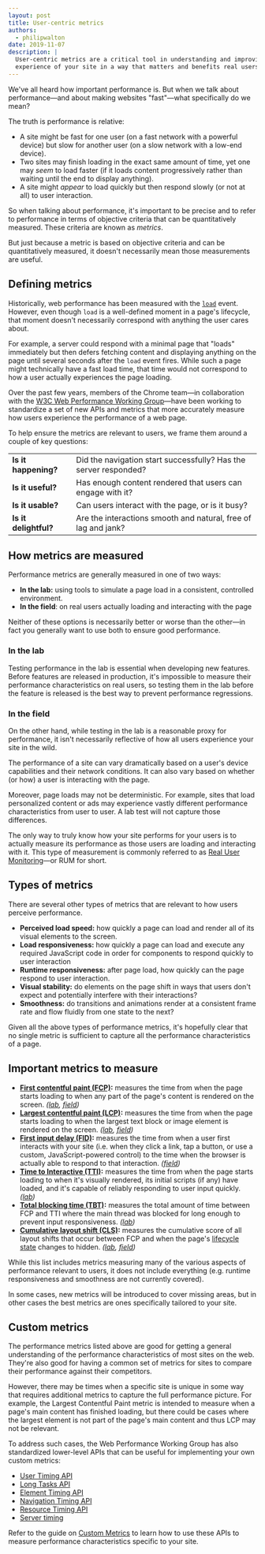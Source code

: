 ```yaml
---
layout: post
title: User-centric metrics
authors:
  - philipwalton
date: 2019-11-07
description: |
  User-centric metrics are a critical tool in understanding and improving the
  experience of your site in a way that matters and benefits real users.
---
```


We've all heard how important performance is. But when we talk about
performance—and about making websites "fast"—what specifically do we mean?

The truth is performance is relative:

- A site might be fast for one user (on a fast network with a powerful device)
  but slow for another user (on a slow network with a low-end device).
- Two sites may finish loading in the exact same amount of time, yet one may
  _seem_ to load faster (if it loads content progressively rather than waiting
  until the end to display anything).
- A site might _appear_ to load quickly but then respond slowly (or not at all)
  to user interaction.

So when talking about performance, it's important to be precise and to refer to
performance in terms of objective criteria that can be quantitatively measured.
These criteria are known as _metrics_.

But just because a metric is based on objective criteria and can be
quantitatively measured, it doesn't necessarily mean those measurements are
useful.

## Defining metrics

Historically, web performance has been measured with the
<code>[load](https://developer.mozilla.org/en-US/docs/Web/API/Window/load_event)</code>
event. However, even though <code>load</code> is a well-defined moment in a
page's lifecycle, that moment doesn't necessarily correspond with anything the
user cares about.

For example, a server could respond with a minimal page that "loads" immediately
but then defers fetching content and displaying anything on the page until
several seconds after the `load` event fires. While such a page might
technically have a fast load time, that time would not correspond to how a user
actually experiences the page loading.

Over the past few years, members of the Chrome team—in collaboration with the
[W3C Web Performance Working Group](https://www.w3.org/webperf/)—have been
working to standardize a set of new APIs and metrics that more accurately
measure how users experience the performance of a web page.

To help ensure the metrics are relevant to users, we frame them around a couple
of key questions:

<table id="user-centric-metric-questions">
  <tr>
    <td><strong>Is it happening?</strong></td>
    <td>Did the navigation start successfully? Has the server responded?</td>
  </tr>
  <tr>
    <td><strong>Is it useful?</strong></td>
    <td>Has enough content rendered that users can engage with it?</td>
  </tr>
  <tr>
    <td><strong>Is it usable?</strong></td>
    <td>Can users interact with the page, or is it busy?</td>
  </tr>
  <tr>
    <td><strong>Is it delightful?</strong></td>
    <td>Are the interactions smooth and natural, free of lag and jank?</td>
  </tr>
</table>

## How metrics are measured

Performance metrics are generally measured in one of two ways:

- **In the lab:** using tools to simulate a page load in a consistent,
  controlled environment.
- **In the field**: on real users actually loading and interacting with the page

Neither of these options is necessarily better or worse than the other—in fact
you generally want to use both to ensure good performance.

### In the lab

Testing performance in the lab is essential when developing new features. Before
features are released in production, it's impossible to measure their
performance characteristics on real users, so testing them in the lab before the
feature is released is the best way to prevent performance regressions.

### In the field

On the other hand, while testing in the lab is a reasonable proxy for
performance, it isn't necessarily reflective of how all users experience your
site in the wild.

The performance of a site can vary dramatically based on a user's device
capabilities and their network conditions. It can also vary based on whether (or
how) a user is interacting with the page.

Moreover, page loads may not be deterministic. For example, sites that load
personalized content or ads may experience vastly different performance
characteristics from user to user. A lab test will not capture those
differences.

The only way to truly know how your site performs for your users is to actually
measure its performance as those users are loading and interacting with it. This
type of measurement is commonly referred to as [Real User
Monitoring](https://en.wikipedia.org/wiki/Real_user_monitoring)—or RUM for
short.

## Types of metrics

There are several other types of metrics that are relevant to how users perceive
performance.

- **Perceived load speed:** how quickly a page can load and render all of its
  visual elements to the screen.
- **Load responsiveness:** how quickly a page can load and execute any required
  JavaScript code in order for components to respond quickly to user interaction
- **Runtime responsiveness:** after page load, how quickly can the page respond
  to user interaction.
- **Visual stability:** do elements on the page shift in ways that users don't
  expect and potentially interfere with their interactions?
- **Smoothness:** do transitions and animations render at a consistent frame
  rate and flow fluidly from one state to the next?

Given all the above types of performance metrics, it's hopefully clear that no
single metric is sufficient to capture all the performance characteristics of a
page.

## Important metrics to measure

- **[First contentful paint
  (FCP)](/first-contentful-paint/):**
  measures the time from when the page starts loading to when any part of the
  page's content is rendered on the screen. _([lab](#in-the-lab), [field](#in-the-field))_
- **[Largest contentful paint
  (LCP)](/largest-contentful-paint/):** measures the time from
  when the page starts loading to when the largest text block or image element
  is rendered on the screen. _([lab](#in-the-lab), [field](#in-the-field))_
- **[First input delay
  (FID)](https://developers.google.com/web/updates/2018/05/first-input-delay):**
  measures the time from when a user first interacts with your site (i.e. when
  they click a link, tap a button, or use a custom, JavaScript-powered control)
  to the time when the browser is actually able to respond to that interaction.
  _([field](#in-the-field))_
- **[Time to Interactive
  (TTI)](/interactive/):**
  measures the time from when the page starts loading to when it's visually
  rendered, its initial scripts (if any) have loaded, and it's capable of
  reliably responding to user input quickly. _([lab](#in-the-lab))_
- **[Total blocking time
  (TBT)](/lighthouse-total-blocking-time/):**
  measures the total amount of time between FCP and TTI where the main thread
  was blocked for long enough to prevent input responsiveness. _([lab](#in-the-lab))_
- **[Cumulative layout shift
  (CLS)](/layout-instability-api/):**
  measures the cumulative score of all layout shifts that occur between FCP and
  when the page's [lifecycle
  state](https://developers.google.com/web/updates/2018/07/page-lifecycle-api)
  changes to hidden. _([lab](#in-the-lab), [field](#in-the-field))_

While this list includes metrics measuring many of the various aspects of
performance relevant to users, it does not include everything (e.g. runtime
responsiveness and smoothness are not currently covered).

In some cases, new metrics will be introduced to cover missing areas, but in
other cases the best metrics are ones specifically tailored to your site.

## Custom metrics

The performance metrics listed above are good for getting a general
understanding of the performance characteristics of most sites on the web.
They're also good for having a common set of metrics for sites to compare their
performance against their competitors.

However, there may be times when a specific site is unique in some way that
requires additional metrics to capture the full performance picture. For
example, the Largest Contentful Paint metric is intended to measure when a
page's main content has finished loading, but there could be cases where the
largest element is not part of the page's main content and thus LCP may not be
relevant.

To address such cases, the Web Performance Working Group has also standardized
lower-level APIs that can be useful for implementing your own custom metrics:

- [User Timing API](https://w3c.github.io/user-timing/)
- [Long Tasks API](https://w3c.github.io/longtasks/)
- [Element Timing API](https://wicg.github.io/element-timing/)
- [Navigation Timing API](https://w3c.github.io/navigation-timing/)
- [Resource Timing API](https://w3c.github.io/resource-timing/)
- [Server timing](https://w3c.github.io/server-timing/)

Refer to the guide on [Custom
Metrics](https://docs.google.com/document/d/1BkIw1y0WdalLH5T_QQ7mvWM3N7hdXJ6iz4ptSsbmGHs/edit#)
to learn how to use these APIs to measure performance characteristics specific
to your site.
